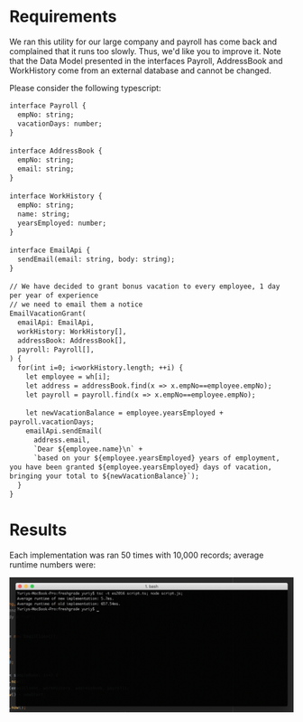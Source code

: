 Requirements
=====
We ran this utility for our large company and payroll has come back and complained that it runs too slowly. Thus, we'd like you to improve it. Note that the Data Model presented in the interfaces Payroll, AddressBook and WorkHistory come from an external database and cannot be changed.
 
Please consider the following typescript:

    interface Payroll {
      empNo: string;
      vacationDays: number;
    }
     
    interface AddressBook {
      empNo: string;
      email: string;
    }
     
    interface WorkHistory {
      empNo: string;
      name: string;
      yearsEmployed: number;
    }
     
    interface EmailApi {
      sendEmail(email: string, body: string);
    }
     
    // We have decided to grant bonus vacation to every employee, 1 day per year of experience
    // we need to email them a notice
    EmailVacationGrant(
      emailApi: EmailApi,
      workHistory: WorkHistory[],
      addressBook: AddressBook[],
      payroll: Payroll[],
    ) {
      for(int i=0; i<workHistory.length; ++i) {
        let employee = wh[i];
        let address = addressBook.find(x => x.empNo==employee.empNo);
        let payroll = payroll.find(x => x.empNo==employee.empNo);
     
        let newVacationBalance = employee.yearsEmployed + payroll.vacationDays;
        emailApi.sendEmail(
          address.email,
          `Dear ${employee.name}\n` +
          `based on your ${employee.yearsEmployed} years of employment, you have been granted ${employee.yearsEmployed} days of vacation, bringing your total to ${newVacationBalance}`);
      }
    }

Results
=====

Each implementation was ran 50 times with 10,000 records; average runtime numbers were:

![Results](results.png)